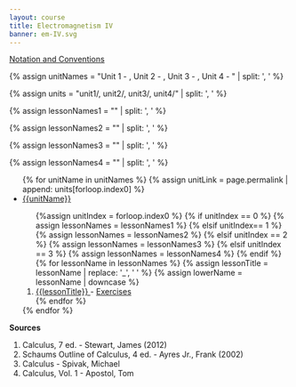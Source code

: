 ```yaml
---
layout: course
title: Electromagnetism IV
banner: em-IV.svg
---
```


<a class = "page-link" href = "/em-IV/notation"> Notation and Conventions </a>

{% assign unitNames = "Unit 1 - , Unit 2 - , Unit 3 - , Unit 4 - " | split: ', ' %}

{% assign units = "unit1/, unit2/, unit3/, unit4/" | split: ', ' %}

{% assign lessonNames1 = "" | split: ', ' %}

{% assign lessonNames2 = "" | split: ', ' %}

{% assign lessonNames3 = "" | split: ', ' %}

{% assign lessonNames4 = "" | split: ', ' %}

<ul>
{% for unitName in unitNames %}
{% assign unitLink = page.permalink | append: units[forloop.index0] %}
<li>  <a class="page-link" href="{{unitLink}}"> {{unitName}} </a> </li>
<ol> {%assign unitIndex = forloop.index0 %}
{% if unitIndex == 0 %} {% assign lessonNames = lessonNames1 %}
{% elsif unitIndex== 1 %}  {% assign lessonNames = lessonNames2 %}
{% elsif unitIndex == 2 %}  {% assign lessonNames = lessonNames3 %}
{% elsif unitIndex == 3 %}  {% assign lessonNames = lessonNames4 %}
{% endif %}
{% for lessonName in lessonNames %}
{% assign lessonTitle = lessonName | replace:  '_', ' ' %}
{% assign lowerName = lessonName | downcase %}
<li> <a class = "page-link" href = "{{ lowerName | prepend: units[unitIndex] | prepend: current_page.permalink }}"> {{lessonTitle}} </a> - <a class = "page-link" href = "{{ lowerName | prepend: units[unitIndex] | prepend: current_page.permalink | append: "-exercises" }}"> Exercises </a> </li>
{% endfor %}
</ol>
{% endfor %}
</ul>

**Sources**

1. Calculus, 7 ed. - Stewart, James (2012)
2. Schaums Outline of Calculus, 4 ed. - Ayres Jr., Frank (2002)
3. Calculus - Spivak, Michael
4. Calculus, Vol. 1 - Apostol, Tom
